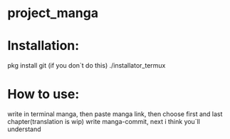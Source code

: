 # project_manga
# Installation:
pkg install git (if you don`t do this)
./installator_termux
# How to use:
write in terminal manga, then paste manga link, then choose first and last chapter(translation is wip)
write manga-commit, next i think you`ll understand
